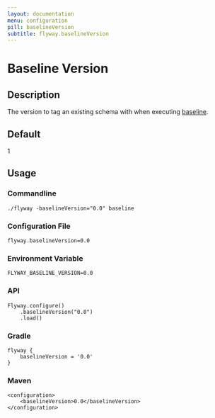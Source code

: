 ```yaml
---
layout: documentation
menu: configuration
pill: baselineVersion
subtitle: flyway.baselineVersion
---
```


# Baseline Version

## Description
The version to tag an existing schema with when executing [baseline](/documentation/command/baseline).

## Default
1

## Usage

### Commandline
```
./flyway -baselineVersion="0.0" baseline
```

### Configuration File
```
flyway.baselineVersion=0.0
```

### Environment Variable
```
FLYWAY_BASELINE_VERSION=0.0
```

### API
```
Flyway.configure()
    .baselineVersion("0.0")
    .load()
```

### Gradle
```
flyway {
    baselineVersion = '0.0'
}
```

### Maven
```
<configuration>
    <baselineVersion>0.0</baselineVersion>
</configuration>
```